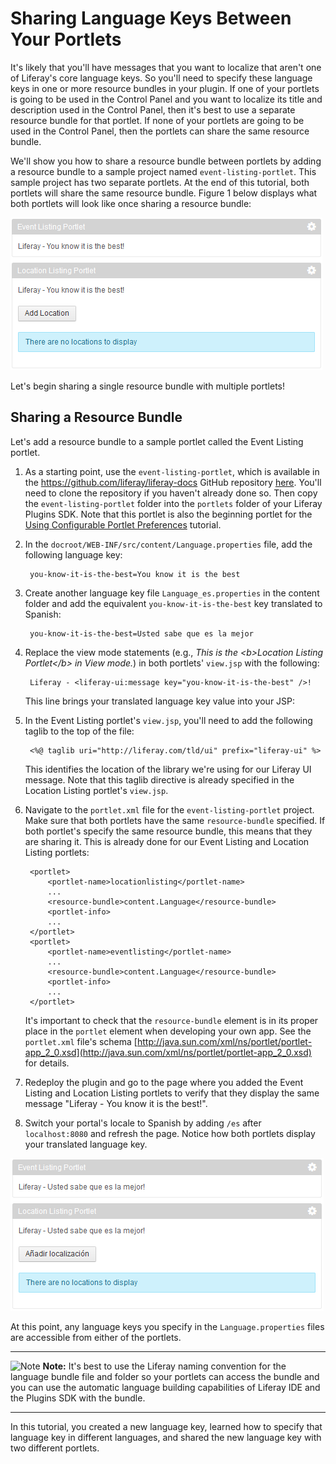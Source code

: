 # Sharing Language Keys Between Your Portlets

It's likely that you'll have messages that you want to localize that aren't one
of Liferay's core language keys. So you'll need to specify these language keys
in one or more resource bundles in your plugin. If one of your portlets is going
to be used in the Control Panel and you want to localize its title and
description used in the Control Panel, then it's best to use a separate resource
bundle for that portlet. If none of your portlets are going to be used in the
Control Panel, then the portlets can share the same resource bundle. 

We'll show you how to share a resource bundle between portlets by adding a
resource bundle to a sample project named `event-listing-portlet`. This sample
project has two separate portlets. At the end of this tutorial, both portlets
will share the same resource bundle. Figure 1 below displays what both portlets
will look like once sharing a resource bundle: 

![Figure 1: When neither portlet is used in the Control Panel, sharing language keys is a smart and viable option.](../../images/portlet-localization-shared-bundle.png)

Let's begin sharing a single resource bundle with multiple portlets! 

## Sharing a Resource Bundle

Let's add a resource bundle to a sample portlet called the Event Listing
portlet. 

1. As a starting point, use the `event-listing-portlet`, which is available in
   the <https://github.com/liferay/liferay-docs> GitHub repository
   [here](https://github.com/liferay/liferay-docs/tree/master/develop/tutorials/code/04-platform-frameworks/01-configurable-portlet-preferences/begin/event-listing-portlet).
   You'll need to clone the repository if you haven't already done so. Then copy
   the `event-listing-portlet` folder into the `portlets` folder of your Liferay
   Plugins SDK. Note that this portlet is also the beginning portlet for the
   [Using Configurable Portlet
   Preferences](https://github.com/liferay/liferay-docs/blob/master/develop/tutorials/articles/04-platform-frameworks/01-configurable-portlet-preferences.markdown)
   tutorial. 

2. In the `docroot/WEB-INF/src/content/Language.properties` file, add the
   following language key: 

        you-know-it-is-the-best=You know it is the best

3. Create another language key file `Language_es.properties` in the content
   folder and add the equivalent `you-know-it-is-the-best` key translated to
   Spanish: 

        you-know-it-is-the-best=Usted sabe que es la mejor

4. Replace the view mode statements (e.g., *This is the \<b\>Location Listing
   Portlet\</b\> in View mode.*) in both portlets' `view.jsp` with the
   following: 

        Liferay - <liferay-ui:message key="you-know-it-is-the-best" />!

    This line brings your translated language key value into your JSP: 

5. In the Event Listing portlet's `view.jsp`, you'll need to add the following
   taglib to the top of the file: 

        <%@ taglib uri="http://liferay.com/tld/ui" prefix="liferay-ui" %>

    This identifies the location of the library we're using for our Liferay UI
    message. Note that this taglib directive is already specified in the
    Location Listing portlet's `view.jsp`. 

6. Navigate to the `portlet.xml` file for the `event-listing-portlet` project.
   Make sure that both portlets have the same `resource-bundle` specified. If
   both portlet's specify the same resource bundle, this means that they are
   sharing it. This is already done for our Event Listing and Location Listing
   portlets: 

        <portlet>
            <portlet-name>locationlisting</portlet-name>
            ...
            <resource-bundle>content.Language</resource-bundle>
            <portlet-info>
            ...
        </portlet>
        <portlet>
            <portlet-name>eventlisting</portlet-name>
            ...
            <resource-bundle>content.Language</resource-bundle>
            <portlet-info>
            ...
        </portlet>

    It's important to check that the `resource-bundle` element is in its proper
    place in the `portlet` element when developing your own app. See the
    `portlet.xml` file's schema
    [http://java.sun.com/xml/ns/portlet/portlet-app_2_0.xsd](http://java.sun.com/xml/ns/portlet/portlet-app_2_0.xsd)
    for details. 

7. Redeploy the plugin and go to the page where you added the Event Listing and
   Location Listing portlets to verify that they display the same message
   "Liferay - You know it is the best!". 

8. Switch your portal's locale to Spanish by adding `/es` after
   `localhost:8080` and refresh the page. Notice how both portlets display your
   translated language key. 

![Figure 2: Sharing resource bundles between multiple portlets helps you leverage common translated text.](../../images/portlet-localization-shared-bundle-spanish.png)

At this point, any language keys you specify in the `Language.properties` files
are accessible from either of the portlets. 

---

 ![Note](../../images/tip-pen-paper.png) **Note:** It's best to use the Liferay
 naming convention for the language bundle file and folder so your portlets can
 access the bundle and you can use the automatic language building capabilities
 of Liferay IDE and the Plugins SDK with the bundle. 

---

In this tutorial, you created a new language key, learned how to specify that
language key in different languages, and shared the new language key with two
different portlets. 
